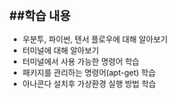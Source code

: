##학습 내용
---

- 우분투, 파이썬, 텐서 플로우에 대해 알아보기
- 터미널에 대해 알아보기
- 터미널에서 사용 가능한 명령어 학습
- 패키지를 관리하는 명령어(apt-get) 학습
- 아나콘다 설치후 가상환경 실행 방법 학습
